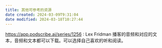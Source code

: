 ```yaml
---
title: 其他可参考的资源
date created: 2024-03-09T9:31:04
date modified: 2024-03-18T10:27:44
---
```



https://app.podscribe.ai/series/1256 : Lex Fridman 播客的音频和对应的文本，音频和文本都可以下载。可以选择自己喜欢的听和阅读。
